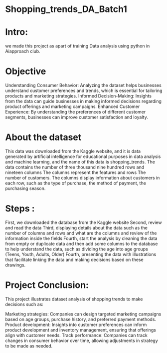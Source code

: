 # Shopping_trends_DA_Batch1

# Intro:
we made this project as apart of training Data analysis using python in Aiapproach club.

# Objective
Understanding Consumer Behavior: Analyzing the dataset helps businesses understand customer preferences and trends, which is essential for tailoring products and marketing strategies. Informed Decision-Making: Insights from the data can guide businesses in making informed decisions regarding product offerings and marketing campaigns. Enhanced Customer Experience: By understanding the preferences of different customer segments, businesses can improve customer satisfaction and loyalty.

# About the dataset
This data was downloaded from the Kaggle website, and it is data generated by artificial intelligence for educational purposes in data analysis and machine learning, and the name of this data is shopping_trends. The data contains the number of three thousand nine hundred rows and nineteen columns The columns represent the features and rows The number of customers. The columns display information about customers in each row, such as the type of purchase, the method of payment, the purchasing season.

# Steps :
First, we downloaded the database from the Kaggle website Second, review and read the data Third, displaying details about the data such as the number of columns and rows and what are the columns and review of the information inside the fields Fourth, start the analysis by cleaning the data from empty or duplicate data and then add some columns to the database to help understand the data, such as dividing the age into age groups (Teens, Youth, Adults, Older) Fourth, presenting the data with illustrations that facilitate linking the data and making decisions based on these drawings.

# Project Conclusion:
This project illustrates dataset analysis of shopping trends to make decisions such as:

Marketing strategies: Companies can design targeted marketing campaigns based on age groups, purchase history, and preferred payment methods.
Product development: Insights into customer preferences can inform product development and inventory management, ensuring that offerings align with customer needs.
Track performance: Companies can track changes in consumer behavior over time, allowing adjustments in strategy to be made as needed.
